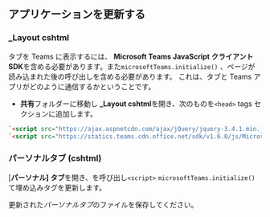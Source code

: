 ## <a name="update-your-application"></a>アプリケーションを更新する

### <a name="_layoutcshtml"></a>_Layout cshtml

タブを Teams に表示するには、 **Microsoft Teams JavaScript クライアント SDK**を含める必要があります。また`microsoftTeams.initialize()` 、ページが読み込まれた後の呼び出しを含める必要があります。 これは、タブと Teams アプリがどのように通信するかということです。

- **共有**フォルダーに移動し **_Layout cshtml**を開き、次のものを`<head>` tags セクションに追加します。

```html
`<script src="https://ajax.aspnetcdn.com/ajax/jQuery/jquery-3.4.1.min.js"></script>`
`<script src="https://statics.teams.cdn.office.net/sdk/v1.6.0/js/MicrosoftTeams.min.js"></script>`
```

### <a name="personaltabcshtml"></a>パーソナルタブ (cshtml)

[**パーソナル] タブ**を開き、を呼び出し`<script>` `microsoftTeams.initialize()`て埋め込みタグを更新します。

更新された*パーソナルタブ*のファイルを保存してください。